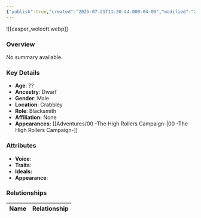 ```yaml
---
{"publish":true,"created":"2025-07-21T11:30:44.000-04:00","modified":"2025-08-14T15:46:41.000-04:00","published":"2025-08-14T15:46:41.000-04:00","cssclasses":"","Age":"??","Ancestry":"Dwarf","Gender":"Male","Location":["Crabbley"],"Role":["Blacksmith"],"Affiliation":["None"],"Appearances":["[[00 -The High Rollers Campaign-]]"]}
---
```



![[casper_wolcott.webp]]

### Overview
No summary available.

### Key Details
- **Age**: ??
- **Ancestry**: Dwarf
- **Gender**: Male
- **Location**: Crabbley
- **Role**: Blacksmith
- **Affiliation:** None
- **Appearances:** [[Adventures/00 -The High Rollers Campaign-\|00 -The High Rollers Campaign-]]

### Attributes
- **Voice**: 
- **Traits**: 
- **Ideals:** 
- **Appearance**:

### Relationships

| Name  | Relationship |
| ----- | ------------ |
